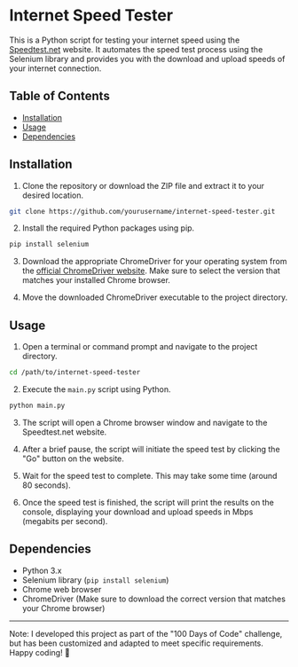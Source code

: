# Internet Speed Tester

This is a Python script for testing your internet speed using the [Speedtest.net](https://www.speedtest.net/) website. It automates the speed test process using the Selenium library and provides you with the download and upload speeds of your internet connection.

## Table of Contents
- [Installation](#installation)
- [Usage](#usage)
- [Dependencies](#dependencies)

## Installation

1. Clone the repository or download the ZIP file and extract it to your desired location.

```bash
git clone https://github.com/yourusername/internet-speed-tester.git
```

2. Install the required Python packages using pip.

```bash
pip install selenium
```

3. Download the appropriate ChromeDriver for your operating system from the [official ChromeDriver website](https://sites.google.com/a/chromium.org/chromedriver/downloads). Make sure to select the version that matches your installed Chrome browser.

4. Move the downloaded ChromeDriver executable to the project directory.

## Usage

1. Open a terminal or command prompt and navigate to the project directory.

```bash
cd /path/to/internet-speed-tester
```

2. Execute the `main.py` script using Python.

```bash
python main.py
```

3. The script will open a Chrome browser window and navigate to the Speedtest.net website.

4. After a brief pause, the script will initiate the speed test by clicking the "Go" button on the website.

5. Wait for the speed test to complete. This may take some time (around 80 seconds).

6. Once the speed test is finished, the script will print the results on the console, displaying your download and upload speeds in Mbps (megabits per second).

## Dependencies

- Python 3.x
- Selenium library (`pip install selenium`)
- Chrome web browser
- ChromeDriver (Make sure to download the correct version that matches your Chrome browser)

---

Note: I developed this project as part of the "100 Days of Code" challenge, but has been customized and adapted to meet specific requirements. Happy coding! 🚀
